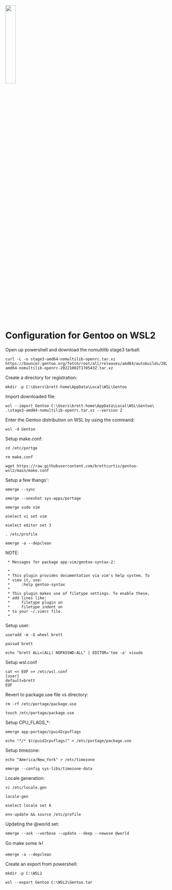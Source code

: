 <img src="https://user-images.githubusercontent.com/1610100/194944104-53a1b3f0-81c5-4759-835d-9b3a8608f38e.png" width=25% height=25%>

# Configuration for Gentoo on WSL2

Open up powershell and download the nomultilib stage3 tarball:

```none
curl -L -o stage3-amd64-nomultilib-openrc.tar.xz https://bouncer.gentoo.org/fetch/root/all/releases/amd64/autobuilds/20221002T170543Z/stage3-amd64-nomultilib-openrc-20221002T170543Z.tar.xz
```

Create a directory for registration:

```none
mkdir -p C:\Users\brett-home\AppData\Local\WSL\Gentoo
```

Import downloaded file:

```none
wsl --import Gentoo C:\Users\brett-home\AppData\Local\WSL\Gentoo\ .\stage3-amd64-nomultilib-openrc.tar.xz --version 2
```

Enter the Gentoo distribution on WSL by using the command:

```none
wsl -d Gentoo
```

Setup make.conf:

```none
cd /etc/portge
```

```none
rm make.conf
```

```none
wget https://raw.githubusercontent.com/brettcurtis/gentoo-wsl2/main/make.conf
```

Setup a few thangs':

```none
emerge --sync
```

```none
emerge --oneshot sys-apps/portage
```

```none
emerge sudo vim
```

```none
eselect vi set vim
```

```none
eselect editor set 3
```

```none
. /etc/profile
```

```none
emerge -a --depclean
```

NOTE:

```none
 * Messages for package app-vim/gentoo-syntax-2:

 *
 * This plugin provides documentation via vim's help system. To
 * view it, use:
 *     :help gentoo-syntax
 *
 * This plugin makes use of filetype settings. To enable these,
 * add lines like:
 *     filetype plugin on
 *     filetype indent on
 * to your ~/.vimrc file.
 *
```

Setup user:

```none
useradd -m -G wheel brett
```

```none
passwd brett
```

```none
echo "brett ALL=(ALL) NOPASSWD:ALL" | EDITOR='tee -a' visudo
```

Setup wsl.conf

```none
cat << EOF >> /etc/wsl.conf
[user]
default=brett
EOF
```
Revert to package.use file vs directory:

```none
rm -rf /etc/portage/package.use
```

```none
touch /etc/portage/package.use
```

Setup CPU_FLAGS_*:

```none
emerge app-portage/cpuid2cpuflags
```

```none
echo "*/* $(cpuid2cpuflags)" > /etc/portage/package.use
```

Setup timezone:

```none
echo "America/New_York" > /etc/timezone
```

```none
emerge --config sys-libs/timezone-data
```

Locale generation:

```none
vi /etc/locale.gen
```

```none
locale-gen
```

```none
eselect locale set 6
```

```none
env-update && source /etc/profile
```

Updating the @world set:

```none
emerge --ask --verbose --update --deep --newuse @world
```

Go make some ☕!

```none
emerge -a --depclean
```

Create an export from powershell:

```none
mkdir -p C:\WSL2
```

```none
wsl --export Gentoo C:\WSL2\Gentoo.tar
```
